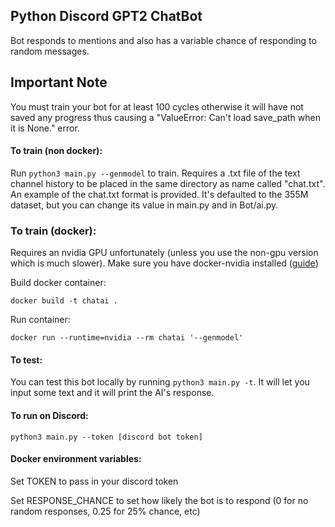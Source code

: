 ## Python Discord GPT2 ChatBot

Bot responds to mentions and also has a variable chance of responding to random messages.

## Important Note

You must train your bot for at least 100 cycles otherwise it will have not saved any progress thus causing a "ValueError: Can't load save_path when it is None." error.

#### To train (non docker):
Run `python3 main.py --genmodel` to train.
Requires a .txt file of the text channel history to be placed in the same directory as name called "chat.txt". An example of the chat.txt format is provided. It's defaulted to the 355M dataset, but you can change its value in main.py and in Bot/ai.py.

### To train (docker):
Requires an nvidia GPU unfortunately (unless you use the non-gpu version which is much slower). Make sure you have docker-nvidia installed ([guide](https://josehoras.github.io/tensorflow-with-gpu-using-docker-and-pycharm/))

Build docker container: 

```
docker build -t chatai .
```

Run container: 

```
docker run --runtime=nvidia --rm chatai '--genmodel'
```

#### To test:
You can test this bot locally by running `python3 main.py -t`. It will let you input some text and it will print the AI's response.

#### To run on Discord:
 `python3 main.py --token [discord bot token]`

#### Docker environment variables:

Set TOKEN to pass in your discord token

Set RESPONSE_CHANCE to set how likely the bot is to respond (0 for no random responses, 0.25 for 25% chance, etc)

